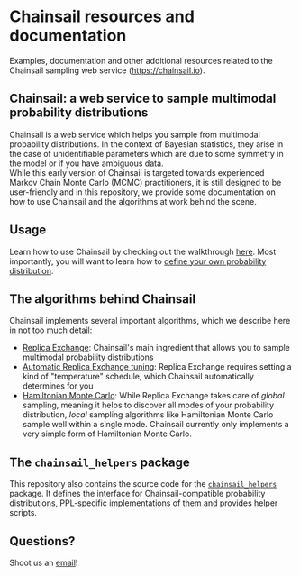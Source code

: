 # Chainsail resources and documentation
Examples, documentation and other additional resources related to the Chainsail sampling web service (https://chainsail.io).

## Chainsail: a web service to sample multimodal probability distributions
Chainsail is a web service which helps you sample from multimodal probability distributions.
In the context of Bayesian statistics, they arise in the case of unidentifiable parameters which are due to some symmetry in the model or if you have ambiguous data.  
While this early version of Chainsail is targeted towards experienced Markov Chain Monte Carlo (MCMC) practitioners, it is still designed to be user-friendly and in this repository, we provide some documentation on how to use Chainsail and the algorithms at work behind the scene.

## Usage
Learn how to use Chainsail by checking out the walkthrough [here](./documentation/walkthrough.md). Most importantly, you will want to learn how to [define your own probability distribution](./documentation/defining_custom_probability.md).

## The algorithms behind Chainsail
Chainsail implements several important algorithms, which we describe here in not too much detail:
- [Replica Exchange](./documentation/algorithms/replica_exchange.md): Chainsail's main ingredient that allows you to sample multimodal probability distributions
- [Automatic Replica Exchange tuning](./documentation/algorithms/schedule_tuning.md): Replica Exchange requires setting a kind of "temperature" schedule, which Chainsail automatically determines for you
- [Hamiltonian Monte Carlo](./documentation/algorithms/hmc.md): While Replica Exchange takes care of _global_ sampling, meaning it helps to discover all modes of your probability distribution, _local_ sampling algorithms like Hamiltonian Monte Carlo sample well within a single mode. Chainsail currently only implements a very simple form of Hamiltonian Monte Carlo.

## The `chainsail_helpers` package
This repository also contains the source code for the [`chainsail_helpers`](./chainsail_helpers/) package.
It defines the interface for Chainsail-compatible probability distributions, PPL-specific implementations of them and provides helper scripts.


## Questions?
Shoot us an [email](mailto:support@chainsail.io)!
